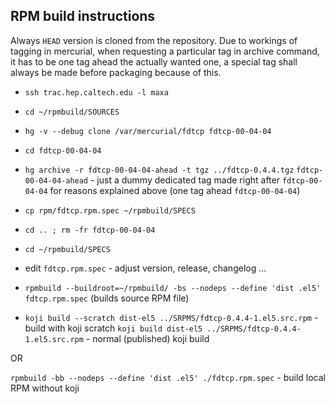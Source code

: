 ## RPM build instructions

Always `HEAD` version is cloned from the repository. Due to workings
of tagging in mercurial, when requesting a particular tag in archive
command, it has to be one tag ahead the actually wanted one, a special
tag shall always be made before packaging because of this.
	
- `ssh trac.hep.caltech.edu -l maxa`

- `cd ~/rpmbuild/SOURCES`

- `hg -v --debug clone /var/mercurial/fdtcp fdtcp-00-04-04`

- `cd fdtcp-00-04-04`

- `hg archive -r fdtcp-00-04-04-ahead -t tgz ../fdtcp-0.4.4.tgz`
	`fdtcp-00-04-04-ahead` - just a dummy dedicated tag made right
	after `fdtcp-00-04-04` for reasons explained above (one tag ahead `fdtcp-00-04-04`) 

- `cp rpm/fdtcp.rpm.spec ~/rpmbuild/SPECS`

- `cd .. ; rm -fr fdtcp-00-04-04`

- `cd ~/rpmbuild/SPECS`

- edit `fdtcp.rpm.spec` - adjust version, release, changelog ...

- `rpmbuild --buildroot=~/rpmbuild/ -bs --nodeps --define 'dist .el5' fdtcp.rpm.spec`
	(builds source RPM file)
	
- `koji build --scratch dist-el5 ../SRPMS/fdtcp-0.4.4-1.el5.src.rpm` - build with koji scratch
  `koji build dist-el5 ../SRPMS/fdtcp-0.4.4-1.el5.src.rpm` - normal (published) koji build
	
OR	

`rpmbuild -bb --nodeps --define 'dist .el5' ./fdtcp.rpm.spec` - build local RPM without koji


